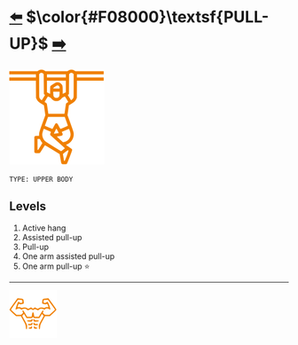 # [:arrow_left:][prev] $\color{#F08000}\textsf{PULL-UP}$ [:arrow_right:][next]

[![icon]](/)

`TYPE: UPPER BODY`

## Levels

1. Active hang
2. Assisted pull-up
3. Pull-up
4. One arm assisted pull-up
5. One arm pull-up :star:

---

[![abs](../icons/six_pack_little.svg)](../training-1.md "Training 1")

<!-- predefined -->
[next]: push-up.md "Push-up"
[prev]: abdominal.md "Abdominal"

<!-- icons -->
[icon]: ../icons/pull-up.svg
